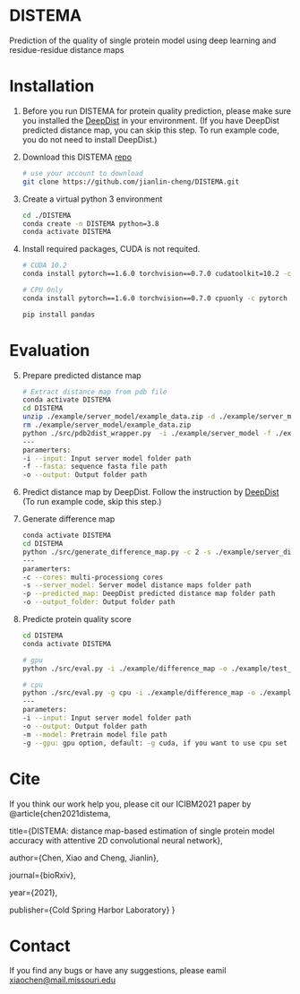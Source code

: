 # DISTEMA
Prediction of the quality of single protein model using deep learning and residue-residue distance maps



# Installation
1. Before you run DISTEMA for protein quality prediction, please make sure you installed the [DeepDist](https://github.com/multicom-toolbox/deepdist) in your environment. (If you have DeepDist predicted distance map, you can skip this step. To run example code, you do not need to install DeepDist.)

2. Download this DISTEMA [repo](https://github.com/jianlin-cheng/DISTEMA.git)
   ```bash
   # use your account to download
   git clone https://github.com/jianlin-cheng/DISTEMA.git 
   ```

3. Create a virtual python 3 environment 

   ```bash
   cd ./DISTEMA
   conda create -n DISTEMA python=3.8
   conda activate DISTEMA
   ```

4. Install required packages, CUDA is not requited.

   ```bash   
   # CUDA 10.2
   conda install pytorch==1.6.0 torchvision==0.7.0 cudatoolkit=10.2 -c pytorch
   
   # CPU Only
   conda install pytorch==1.6.0 torchvision==0.7.0 cpuonly -c pytorch
   
   pip install pandas
   ```

# Evaluation
5. Prepare predicted distance map
   ```bash
   # Extract distance map from pdb file
   conda activate DISTEMA
   cd DISTEMA
   unzip ./example/server_model/example_data.zip -d ./example/server_model
   rm ./example/server_model/example_data.zip
   python ./src/pdb2dist_wrapper.py  -i ./example/server_model -f ./example/sequence/T0949.fasta -o ./example/server_distmap
   ---
   paramerters: 
   -i --input: Input server model folder path
   -f --fasta: sequence fasta file path
   -o --output: Output folder path
   ```
   
6. Predict distance map by DeepDist.
Follow the instruction by  [DeepDist](https://github.com/multicom-toolbox/deepdist) (To run example code, skip this step.)

7. Generate difference map
   ```bash
   conda activate DISTEMA
   cd DISTEMA
   python ./src/generate_difference_map.py -c 2 -s ./example/server_distmap -p ./example/pred_distmap/T0949.txt -o ./example/difference_map
   ---
   paramerters:
   -c --cores: multi-processiong cores
   -s --server_model: Server model distance maps folder path
   -p --predicted_map: DeepDist predicted distance map folder path
   -o --output_folder: Output folder path
   ```

8. Predicte protein quality score
   ```bash
   cd DISTEMA
   conda activate DISTEMA
   
   # gpu
   python ./src/eval.py -i ./example/difference_map -o ./example/test_output -m ./pretrain-model/pretrain.pth

   # cpu
   python ./src/eval.py -g cpu -i ./example/difference_map -o ./example/test_output -m ./pretrain-model/pretrain.pth
   ---
   parameters:
   -i --input: Input server model folder path
   -o --output: Output folder path
   -m --model: Pretrain model file path
   -g --gpu: gpu option, default: -g cuda, if you want to use cpu set -g: cpu
   ```
# Cite
If you think our work help you, please cit our ICIBM2021 paper by
@article{chen2021distema,
  
  title={DISTEMA: distance map-based estimation of single protein model accuracy with attentive 2D convolutional neural network},
  
  author={Chen, Xiao and Cheng, Jianlin},
  
  journal={bioRxiv},
  
  year={2021},
  
  publisher={Cold Spring Harbor Laboratory}
}

# Contact
If you find any bugs or have any suggestions, please eamil xiaochen@mail.missouri.edu
